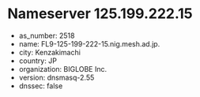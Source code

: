 # Nameserver 125.199.222.15

* as_number: 2518
* name: FL9-125-199-222-15.nig.mesh.ad.jp.
* city: Kenzakimachi
* country: JP
* organization: BIGLOBE Inc.
* version: dnsmasq-2.55
* dnssec: false
